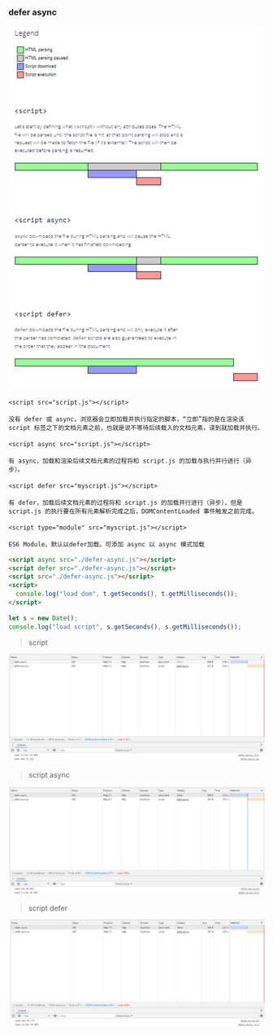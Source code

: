 ### defer async

![](https://raw.githubusercontent.com/fivge/hexo-pic/master/2020/20200804100704.png)

```
<script src="script.js"></script>

没有 defer 或 async，浏览器会立即加载并执行指定的脚本，“立即”指的是在渲染该 script 标签之下的文档元素之前，也就是说不等待后续载入的文档元素，读到就加载并执行。

<script async src="script.js"></script>

有 async，加载和渲染后续文档元素的过程将和 script.js 的加载与执行并行进行（异步）。

<script defer src="myscript.js"></script>

有 defer，加载后续文档元素的过程将和 script.js 的加载并行进行（异步），但是 script.js 的执行要在所有元素解析完成之后，DOMContentLoaded 事件触发之前完成。

<script type="module" src="myscript.js"></script>

ES6 Module，默认以defer加载。可添加 async 以 async 模式加载
```

```html
<script async src="./defer-async.js"></script>
<script defer src="./defer-async.js"></script>
<script src="./defer-async.js"></script>
<script>
  console.log("load dom", t.getSeconds(), t.getMilliseconds());
</script>
```

```js
let s = new Date();
console.log("load script", s.getSeconds(), s.getMilliseconds());
```

> script

![](https://raw.githubusercontent.com/fivge/hexo-pic/master/2020/20200804101111.png)

> script async

![](https://raw.githubusercontent.com/fivge/hexo-pic/master/2020/20200804103117.png)

> script defer

![](https://raw.githubusercontent.com/fivge/hexo-pic/master/2020/20200804103222.png)
